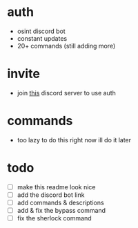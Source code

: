 # auth
- osint discord bot
- constant updates
- 20+ commands (still adding more)

# invite
- join [this](https://discord.gg/7GxvXsqN) discord server to use auth

# commands
- too lazy to do this right now ill do it later

# todo
- [ ] make this readme look nice
- [ ] add the discord bot link
- [ ] add commands & descriptions
- [ ] add & fix the bypass command
- [ ] fix the sherlock command
